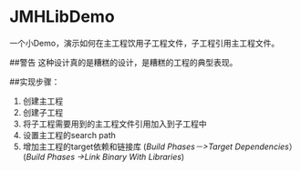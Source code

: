 JMHLibDemo
==========

一个小Demo，演示如何在主工程饮用子工程文件，子工程引用主工程文件。

##警告
这种设计真的是糟糕的设计，是糟糕的工程的典型表现。

##实现步骤：
1. 创建主工程
2. 创建子工程
3. 将子工程需要用到的主工程文件引用加入到子工程中
4. 设置主工程的search path
5. 增加主工程的target依赖和链接库
(*Build Phases－>Target Dependencies*）
(*Build Phases ->Link Binary With Libraries*)